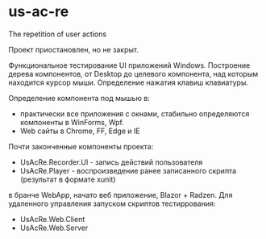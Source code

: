 # us-ac-re
The repetition of user actions

Проект приостановлен, но не закрыт.

Функциональное тестирование UI приложений Windows. Построение дерева компонентов, от Desktop до целевого компонента, над которым находится курсор мыши. Определение нажатия клавиш клавиатуры.

Определение компонента под мышью в: 
- практически все приложения с окнами, стабильно определяются компоненты в WinForms, Wpf.
- Web сайты в Chrome, FF, Edge и IE

Почти законченные компоненты проекта:
- UsAcRe.Recorder.UI - запись действий пользователя
- UsAcRe.Player - воспроизведение ранее записанного скрипта (результат в формате xunit)

в бранче WebApp, начато веб приложение, Blazor + Radzen. Для удаленного управления запуском скриптов тестиррования:
- UsAcRe.Web.Client
- UsAcRe.Web.Server
